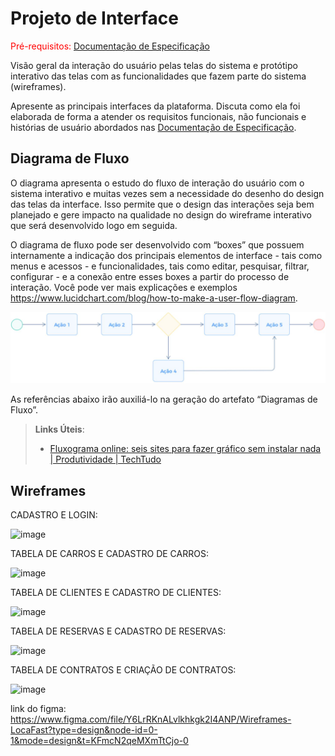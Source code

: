 
# Projeto de Interface

<span style="color:red">Pré-requisitos: <a href="2-Especificação do Projeto.md"> Documentação de Especificação</a></span>

Visão geral da interação do usuário pelas telas do sistema e protótipo interativo das telas com as funcionalidades que fazem parte do sistema (wireframes).

 Apresente as principais interfaces da plataforma. Discuta como ela foi elaborada de forma a atender os requisitos funcionais, não funcionais e histórias de usuário abordados nas <a href="2-Especificação do Projeto.md"> Documentação de Especificação</a>.

## Diagrama de Fluxo

O diagrama apresenta o estudo do fluxo de interação do usuário com o sistema interativo e  muitas vezes sem a necessidade do desenho do design das telas da interface. Isso permite que o design das interações seja bem planejado e gere impacto na qualidade no design do wireframe interativo que será desenvolvido logo em seguida.

O diagrama de fluxo pode ser desenvolvido com “boxes” que possuem internamente a indicação dos principais elementos de interface - tais como menus e acessos - e funcionalidades, tais como editar, pesquisar, filtrar, configurar - e a conexão entre esses boxes a partir do processo de interação. Você pode ver mais explicações e exemplos https://www.lucidchart.com/blog/how-to-make-a-user-flow-diagram.

![Exemplo de Diagrama de Fluxo](img/diagramafluxo2.jpg)

As referências abaixo irão auxiliá-lo na geração do artefato “Diagramas de Fluxo”.

> **Links Úteis**:
> - [Fluxograma online: seis sites para fazer gráfico sem instalar nada | Produtividade | TechTudo](https://www.techtudo.com.br/listas/2019/03/fluxograma-online-seis-sites-para-fazer-grafico-sem-instalar-nada.ghtml)

## Wireframes

CADASTRO E LOGIN:

![image](https://github.com/ICEI-PUC-Minas-PMV-ADS/pmv-ads-2024-1-e4-proj-dad-t2-locafast/assets/114623537/10df395c-2c5a-480e-b40e-0eb443ac7b1f)

TABELA DE CARROS E CADASTRO DE CARROS:

![image](https://github.com/ICEI-PUC-Minas-PMV-ADS/pmv-ads-2024-1-e4-proj-dad-t2-locafast/assets/114623537/85519688-a7bb-46aa-9426-5a015b2c1441)

TABELA DE CLIENTES E CADASTRO DE CLIENTES:

![image](https://github.com/ICEI-PUC-Minas-PMV-ADS/pmv-ads-2024-1-e4-proj-dad-t2-locafast/assets/114623537/5523a10d-0c7d-493e-a63d-ab6fe97eb971)

TABELA DE RESERVAS E CADASTRO DE RESERVAS:

![image](https://github.com/ICEI-PUC-Minas-PMV-ADS/pmv-ads-2024-1-e4-proj-dad-t2-locafast/assets/114623537/155fc5e2-f82d-4aba-97b4-f49afe4a0619)

TABELA DE CONTRATOS E CRIAÇÃO DE CONTRATOS:

![image](https://github.com/ICEI-PUC-Minas-PMV-ADS/pmv-ads-2024-1-e4-proj-dad-t2-locafast/assets/114623537/f4834545-4117-4128-a071-4217b19f5f44)


link do figma: https://www.figma.com/file/Y6LrRKnALvlkhkgk2I4ANP/Wireframes-LocaFast?type=design&node-id=0-1&mode=design&t=KFmcN2qeMXmTtCjo-0





 
